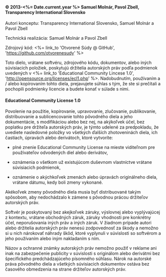 #### &copy; 2013-<%= Date.current.year %> Samuel Molnár, Pavol Zbell,<br/>Transparency International Slovensko  
 
Autori konceptu: Transparency International Slovensko, Samuel Molnár a Pavol Zbell

Technická realizácia: Samuel Molnár a Pavol Zbell

Zdrojový kód: <%= link_to 'Otvorené Súdy @ GitHub', 'https://github.com/otvorenesudy' %>

Toto dielo, vrátane softvéru, zdrojového kódu, dokumentov, alebo iných
súvisiacich položiek, poskytujú držitelia autorských práv podľa podmienok
uvedených v <%= link_to 'Educational Community Lincese 1.0', 'http://opensource.org/licenses/ecl1.php' %>.
Nadobudnutím, používaním a / alebo kopírovaním tohto diela, prejavujete
súhlas s tým, že ste si prečítali a pochopili podmienky licencie a budete
konať v súlade s nimi. 
 
#### Educational Community License 1.0
 
Povolenie na použitie, kopírovanie, upravovanie, zlučovanie, publikovanie,
distribuovanie a sublicencovanie tohto pôvodného diela a jeho dokumentácie,
s modifikáciou alebo bez nej, na akýkoľvek účel, bez poplatku pre držiteľa
autorských práv, je týmto udelené za predpokladu, že uvediete nasledovné
položky vo všetkých ďalších zhotoveninách diela, ich častiach, úpravách
alebo derivátoch, ktoré vytvoríte: 

- plné znenie Educational Community License na mieste viditeľnom pre
  používateľov odvodených diel alebo derivátov, 
 
- oznámenia o všetkom už existujúcom duševnom vlastníctve vrátane súvisiacich
  podmienok, 
 
- oznámenie o akýchkoľvek zmenách alebo úpravách originálneho diela, vrátane
  dátumu, kedy boli zmeny vykonané. 

Akékoľvek zmeny pôvodného diela musia byť distribuované takým spôsobom, 
aby nedochádzalo k zámene s pôvodnou prácou držiteľov autorských práv. 
 
Softvér je poskytovaný bez akejkoľvek záruky, výslovnej alebo vyplývajúcej
z kontextu, vrátane obchodných záruk, záruky vhodnosti pre konkrétny účel,
neporušovania iných práv a iných záruk. V žiadnom prípade autori alebo
držitelia autorských práv nenesú zodpovednosť za škody a nemožno si u nich
nárokovať náhrady škôd, ktoré vyplynuli v súvislosti so softvérom a jeho
používaním alebo iným nakladaním s ním. 
 
Názov a ochranné známky autorských práv nemožno použiť v reklame ani inak
na zabezpečenie publicity v súvislosti s originálom alebo derivátmi bez
špecifického predchádzajúceho písomného súhlasu. Nárok na autorské práva
pôvodného diela a všetkých súvisiacich dokumentov ostáva bez časového
obmedzenia na strane držiteľov autorských práv.
